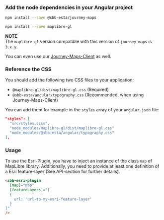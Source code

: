 ### Add the node dependencies in your Angular project

```sh
npm install --save @sbb-esta/journey-maps
```

```sh
npm install --save maplibre-gl
```

**NOTE** \
The `maplibre-gl` version compatible with this version of `journey-maps` is `3.x.y`.

You can even use our [Journey-Maps-Client](https://angular.app.sbb.ch/journey-maps/components/angular/overview) as well.

### Reference the CSS

You should add the following two CSS files to your application:

- `@maplibre-gl/dist/maplibre-gl.css` (Required)
- `@sbb-esta/angular/typography.css` (Recommended, when using Journey-Maps-Client)

You can add them for example in the `styles` array of your `angular.json` file:

```json lines
"styles": [
  "src/styles.scss",
  "node_modules/maplibre-gl/dist/maplibre-gl.css"
  "node_modules/@sbb-esta/angular/typography.css"
],
```

### Usage

To use the Esri-Plugin, you have to inject an instance of the class `map` of MapLibre library.
Additionally, you need to provide at least one definition of a Esri feature-layer (See API-section for further details).

```html
<sbb-esri-plugin
  [map]="map"
  [featureLayers]="[
  {
    url: 'url-to-my-esri-feature-layer'
  }
]"
/>
```
